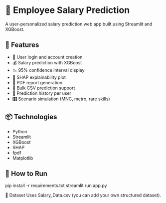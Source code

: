 # 💼 Employee Salary Prediction

A user-personalized salary prediction web app built using Streamlit and XGBoost.

## 🚀 Features

- 🔐 User login and account creation
- 💰 Salary prediction with XGBoost
- 📉 95% confidence interval display
- 🧠 SHAP explainability plot
- 🧾 PDF report generation
- 📂 Bulk CSV prediction support
- 📜 Prediction history per user
- 🎛️ Scenario simulation (MNC, metro, rare skills)

## 📦 Technologies

- Python
- Streamlit
- XGBoost
- SHAP
- fpdf
- Matplotlib

## 🧪 How to Run


pip install -r requirements.txt
streamlit run app.py

📁 Dataset
Uses Salary_Data.csv (you can add your own structured dataset).
